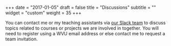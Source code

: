+++
date = "2017-01-05"
draft = false
title = "Discussions"
subtitle = ""
widget = "custom"
weight = 35
+++

You can contact me or my teaching assistants via <a href="https://reaser.slack.com"><i class="fa fa-slack" aria-hidden="true"></i> our Slack team</a> to discuss topics related to courses or projects we are involved in together. You will need to register using a WVU email address or else contact me to request a team invitation.
